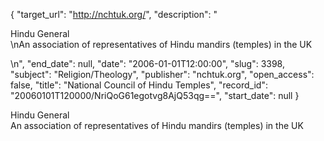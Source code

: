 {
  "target_url": "http://nchtuk.org/", 
  "description": "<p>Hindu General<br />\nAn association of representatives of Hindu mandirs (temples) in the UK</p>\n", 
  "end_date": null, 
  "date": "2006-01-01T12:00:00", 
  "slug": 3398, 
  "subject": "Religion/Theology", 
  "publisher": "nchtuk.org", 
  "open_access": false, 
  "title": "National Council of Hindu Temples", 
  "record_id": "20060101T120000/NriQoG61egotvg8AjQ53qg==", 
  "start_date": null
}

<p>Hindu General<br />
An association of representatives of Hindu mandirs (temples) in the UK</p>
